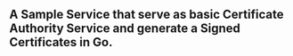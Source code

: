 ## A Sample Service that serve as basic Certificate Authority Service and generate a Signed Certificates in Go.

